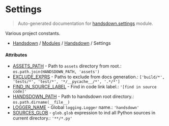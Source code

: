 # Settings

> Auto-generated documentation for [handsdown.settings](https://github.com/vemel/handsdown/blob/master/handsdown/settings.py) module.

Various project constants.

- [Handsdown](../README.md#-handsdown---python-documentation-generator) / [Modules](../MODULES.md#modules) / [Handsdown](index.md#handsdown) / Settings

#### Attributes

- [ASSETS_PATH](#assets_path) - Path to `assets` directory from root.: `os.path.join(HANDSDOWN_PATH, 'assets')`
- [EXCLUDE_EXPRS](#exclude_exprs) - Paths to exclude from docs generation.: `['build/*', 'tests/*', 'test/*', '*/__pycache__/*', '.*/*']`
- [FIND_IN_SOURCE_LABEL](#find_in_source_label) - Find in code link label.: `'[find in source code]'`
- [HANDSDOWN_PATH](#handsdown_path) - Path to handsdown root directory.: `os.path.dirname(__file__)`
- [LOGGER_NAME](#logger_name) - Global `logging.Logger` name.: `'handsdown'`
- [SOURCES_GLOB](#sources_glob) - `glob.glob` expression to ind all Python sources in current directory.: `'**/*.py'`
